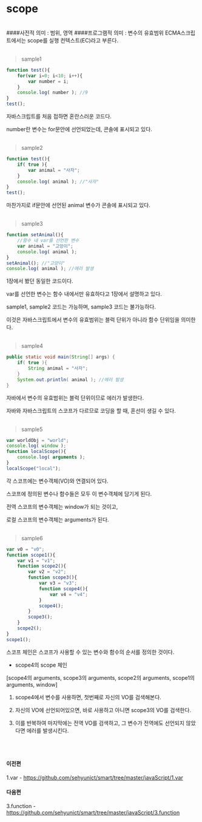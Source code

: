 # scope

<br/>
####사전적 의미 : 범위, 영역
####프로그램적 의미 : 변수의 유효범위
ECMA스크립트에서는 scope를 실행 컨텍스트(EC)라고 부른다.
<br/><br/>

>sample1
```javascript
function test(){
	for(var i=0; i<10; i++){
		var number = i;
	}
	console.log( number ); //9
}
test();
```
자바스크립트를 처음 접하면 혼란스러운 코드다.

number란 변수는 for문안에 선언되었는데, 콘솔에 표시되고 있다. 
<br/><br/>

>sample2
```javascript
function test(){
	if( true ){
		var animal = "사자";
	}
	console.log( animal ); //"사자"
}
test();
```
마찬가지로 if문안에 선언된 animal 변수가 콘솔에 표시되고 있다.
<br/><br/>

>sample3
```javascript
function setAnimal(){
	//함수 내 var를 선언한 변수
	var animal = "고앙이";
	console.log( animal );
}
setAnimal(); //"고양이"
console.log( animal ); //에러 발생
```
1장에서 봤던 동일한 코드이다.

var를 선언한 변수는 함수 내에서만 유효하다고 1장에서 설명하고 있다.

sample1, sample2 코드는 가능하며, sample3 코드는 불가능하다.

 이것은 자바스크립트에서 변수의 유효범위는 블럭 단위가 아니라 함수 단위임을 의미한다.
<br/><br/>

>sample4
```java
public static void main(String[] args) {
	if( true ){
		String animal = "사자";
	}
	System.out.println( animal ); //에러 발생
}
```
자바에서 변수의 유효범위는 블럭 단위이므로 에러가 발생한다.

자바와 자바스크립트의 스코프가 다르므로 코딩을 할 때, 혼선이 생길 수 있다.
<br/><br/>

>sample5
```javascript
var worldObj = "world";
console.log( window );
function localScope(){
	console.log( arguments );
}
localScope("local");
```
각 스코프에는 변수객체(VO)와 연결되어 있다.

스코프에 정의된 변수나 함수들은 모두 이 변수객체에 담기게 된다.
 
전역 스코프의 변수객체는 window가 되는 것이고,

로컬 스코프의 변수객체는 arguments가 된다.
<br/><br/>

>sample6
```javascript
var v0 = "v0";
function scope1(){
	var v1 = "v1"; 
	function scope2(){
		var v2 = "v2";
		function scope3(){
			var v3 = "v3";
			function scope4(){
				var v4 = "v4";
			}
			scope4();
		}
		scope3();
	}
	scope2();
}
scope1();
```
스코프 체인은 스코프가 사용할 수 있는 변수와 함수의 순서를 정의한 것이다.

- scope4의 scope 체인

[scope4의 arguments, scope3의 arguments, scope2의 arguments, scope1의 arguments, window]
<br>

1. scope4에서 변수를 사용하면, 첫번째로 자신의 VO를 검색해본다.

2. 자신의 VO에 선언되어있으면, 바로 사용하고 아니면 scope3의 VO를 검색한다.

3. 이를 반복하여 마지막에는 전역 VO를 검색하고, 그 변수가 전역에도 선언되지 않았다면 에러를 발생시킨다.
<br/><br/>
<br/>

#### 이전편 
1.var - https://github.com/sehyunict/smart/tree/master/javaScript/1.var
#### 다음편
3.function - https://github.com/sehyunict/smart/tree/master/javaScript/3.function

<br/>
<br/>
<br/>
<br/>